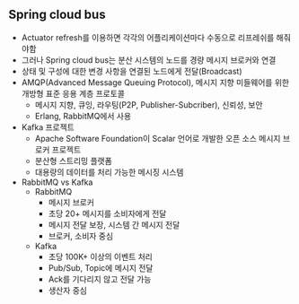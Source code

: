 ## Spring cloud bus
  - Actuator refresh를 이용하면 각각의 어플리케이션마다 수동으로 리프레쉬를 해줘야함 
  - 그러나 Spring cloud bus는 분산 시스템의 노드를 경량 메시지 브로커와 연결
  - 상태 및 구성에 대한 변경 사항을 연결된 노드에게 전달(Broadcast)
  - AMQP(Advanced Message Queuing Protocol), 메시지 지향 미들웨어를 위한 개방형 표준 응용 계층 프로토콜
    - 메시지 지향, 큐잉, 라우팅(P2P, Publisher-Subcriber), 신뢰성, 보안
    - Erlang, RabbitMQ에서 사용
  - Kafka 프로젝트
    - Apache Software Foundation이 Scalar 언어로 개발한 오픈 소스 메시지 브로커 프로젝트
    - 분산형 스트리밍 플랫폼 
    - 대용량의 데이터를 처리 가능한 메시징 시스템 
  - RabbitMQ vs Kafka
    - RabbitMQ
      - 메시지 브로커
      - 초당 20+ 메시지를 소비자에게 전달
      - 메시지 전달 보장, 시스템 간 메시지 전달
      - 브로커, 소비자 중심
    - Kafka
      - 초당 100K+ 이상의 이벤트 처리
      - Pub/Sub, Topic에 메시지 전달
      - Ack를 기다리지 않고 전달 가능
      - 생산자 중심   
